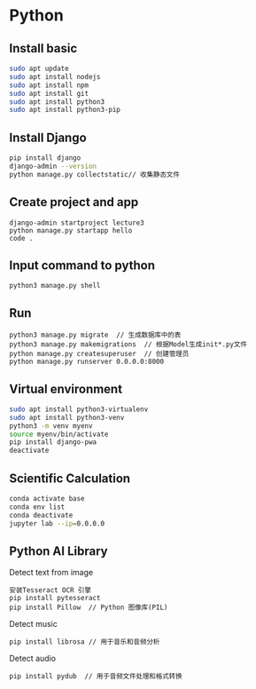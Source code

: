 # Python
## Install basic
```sh
sudo apt update
sudo apt install nodejs
sudo apt install npm
sudo apt install git
sudo apt install python3 
sudo apt install python3-pip
```
## Install Django
```sh
pip install django
django-admin --version
python manage.py collectstatic// 收集静态文件
```
## Create project and app
```
django-admin startproject lecture3
python manage.py startapp hello
code .
```
## Input command to python
```
python3 manage.py shell
```
## Run
```
python3 manage.py migrate  // 生成数据库中的表
python3 manage.py makemigrations  // 根据Model生成init*.py文件
python manage.py createsuperuser  // 创建管理员
python manage.py runserver 0.0.0.0:8000
```
## Virtual environment
```sh
sudo apt install python3-virtualenv
sudo apt install python3-venv
python3 -m venv myenv
source myenv/bin/activate
pip install django-pwa
deactivate
```

## Scientific Calculation
```sh
conda activate base
conda env list
conda deactivate
jupyter lab --ip=0.0.0.0
```
## Python AI Library
Detect text from image
```
安装Tesseract OCR 引擎
pip install pytesseract
pip install Pillow  // Python 图像库(PIL)
```
Detect music
```
pip install librosa // 用于音乐和音频分析
```
Detect audio
```
pip install pydub  // 用于音频文件处理和格式转换
```
